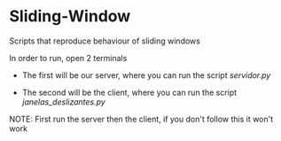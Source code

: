 # Sliding-Window
Scripts that reproduce behaviour of sliding windows

In order to run, open 2 terminals

- The first will be our server, where you can run the script *servidor.py*

- The second will be the client, where you can run the script *janelas_deslizantes.py*

NOTE: First run the server then the client, if you don't follow this it won't work
